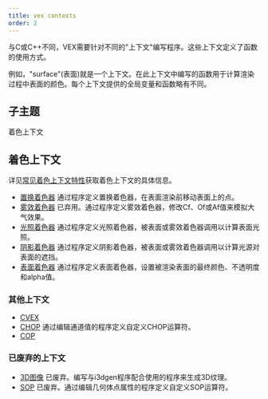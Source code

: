```yaml
---
title: vex contexts
order: 2
---
```


与C或C++不同，VEX需要针对不同的"上下文"编写程序。这些上下文定义了函数的使用方式。 

例如，"surface"(表面)就是一个上下文。在此上下文中编写的函数用于计算渲染过程中表面的颜色。每个上下文提供的全局变量和函数略有不同。 

## 子主题 

着色上下文 

## 着色上下文 

详见[常见着色上下文特性](shading_contexts.html)获取着色上下文的具体信息。 

- [置换着色器](displace.html "通过程序定义置换着色器，在表面渲染前移动表面上的点") 
 通过程序定义置换着色器，在表面渲染前移动表面上的点。 
- [雾效着色器](fog.html "已弃用。通过程序定义雾效着色器，修改Cf、Of或Af值来模拟大气效果") 
 已弃用。通过程序定义雾效着色器，修改Cf、Of或Af值来模拟大气效果。 
- [光照着色器](light.html "通过程序定义光照着色器，被表面或雾效着色器调用以计算表面光照") 
 通过程序定义光照着色器，被表面或雾效着色器调用以计算表面光照。 
- [阴影着色器](../shading-and-rendering/shadow "通过程序定义阴影着色器，被表面或雾效着色器调用以计算光源对表面的遮挡") 
 通过程序定义阴影着色器，被表面或雾效着色器调用以计算光源对表面的遮挡。 
- [表面着色器](surface.html "通过程序定义表面着色器，设置被渲染表面的最终颜色、不透明度和alpha值") 
 通过程序定义表面着色器，设置被渲染表面的最终颜色、不透明度和alpha值。 

### 其他上下文 

- [CVEX](cvex.html) 
- [CHOP](../chop/chop "通过编辑通道值的程序定义自定义CHOP运算符") 
 通过编辑通道值的程序定义自定义CHOP运算符。 
- [COP](/vex/contexts/cop.html) 

### 已废弃的上下文 

- [3D图像](image3d.html "已废弃。编写与i3dgen程序配合使用的程序来生成3D纹理") 
 已废弃。编写与i3dgen程序配合使用的程序来生成3D纹理。 
- [SOP](sop.html "已废弃。通过编辑几何体点属性的程序定义自定义SOP运算符") 
 已废弃。通过编辑几何体点属性的程序定义自定义SOP运算符。

